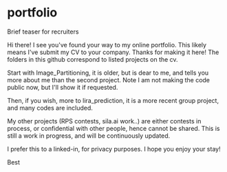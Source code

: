 # portfolio
Brief teaser for recruiters

Hi there! I see you've found your way to my online portfolio. This likely means I've submit my CV to your company. Thanks for making it here! 
The folders in this github correspond to listed projects on the cv.

Start with Image_Partitioning, it is older, but is dear to me, and tells you more about me than the second project. Note I am not making the code public now, but I'll show it if requested.

Then, if you wish, more to lira_prediction, it is a more recent group project, and many codes are included.

My other projects (RPS contests, sila.ai work..) are either contests in process, or confidential with other people, hence cannot be shared. This is still a work in progress, and will be continuously updated.

I prefer this to a linked-in, for privacy purposes. I hope you enjoy your stay!

Best
